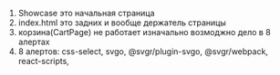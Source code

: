 1. Showcase это начальная страница
2. index.html это задних и вообще держатель страницы
3. корзина(CartPage) не работает изначально возмоджно дело в  8 алертах
4. 8 алертов:  css-select, svgo,  @svgr/plugin-svgo,  @svgr/webpack, react-scripts, 